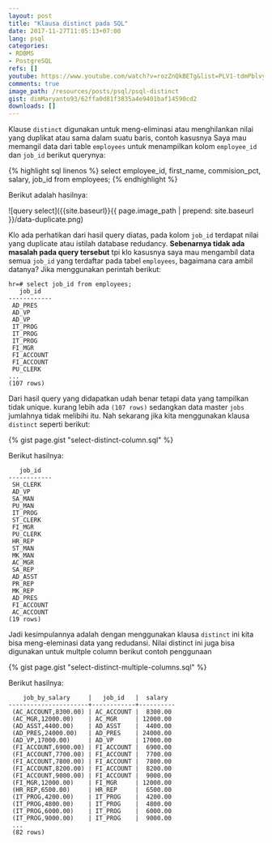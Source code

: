 ```yaml
---
layout: post
title: "Klausa distinct pada SQL"
date: 2017-11-27T11:05:13+07:00
lang: psql
categories:
- RDBMS
- PostgreSQL
refs: []
youtube: https://www.youtube.com/watch?v=rozZnQkBETg&list=PLV1-tdmPblvypZXSk2GC932nludT345xk&index=5
comments: true
image_path: /resources/posts/psql/psql-distinct
gist: dimMaryanto93/62ffa0d81f3835a4e9401baf14590cd2
downloads: []
---
```


Klause `distinct` digunakan untuk meng-eliminasi atau menghilankan nilai yang duplikat atau sama dalam suatu baris, contoh kasusnya Saya mau memangil data dari table `employees` untuk menampilkan kolom `employee_id` dan `job_id` berikut querynya:

{% highlight sql linenos %}
select 
    employee_id,
    first_name,
    commision_pct,
    salary,
    job_id
from employees;
{% endhighlight %}

Berikut adalah hasilnya:

![query select]({{site.baseurl}}{{ page.image_path | prepend: site.baseurl }}/data-duplicate.png)

Klo ada perhatikan dari hasil query diatas, pada kolom `job_id` terdapat nilai yang duplicate atau istilah database redudancy. **Sebenarnya tidak ada masalah pada query tersebut** tpi klo kasusnya saya mau mengambil data semua `job_id` yang terdaftar pada tabel `employees`, bagaimana cara ambil datanya? Jika menggunakan perintah berikut:


```postgresql-console
hr=# select job_id from employees;
   job_id   
------------
 AD_PRES
 AD_VP
 AD_VP
 IT_PROG
 IT_PROG
 IT_PROG
 FI_MGR
 FI_ACCOUNT
 FI_ACCOUNT
 PU_CLERK
...
(107 rows)
```
Dari hasil query yang didapatkan udah benar tetapi data yang tampilkan tidak unique. kurang lebih ada `(107 rows)` sedangkan data master `jobs` jumlahnya tidak melibihi itu. Nah sekarang jika kita menggunakan klausa `distinct` seperti berikut:

{% gist page.gist "select-distinct-column.sql" %}

Berikut hasilnya:

```postgresql-console
   job_id   
------------
 SH_CLERK
 AD_VP
 SA_MAN
 PU_MAN
 IT_PROG
 ST_CLERK
 FI_MGR
 PU_CLERK
 HR_REP
 ST_MAN
 MK_MAN
 AC_MGR
 SA_REP
 AD_ASST
 PR_REP
 MK_REP
 AD_PRES
 FI_ACCOUNT
 AC_ACCOUNT
(19 rows)
```

Jadi kesimpulannya adalah dengan menggunakan klausa `distinct` ini kita bisa meng-eleminasi data yang redudansi. Nilai distinct ini juga bisa digunakan untuk multple column berikut contoh penggunaan

{% gist page.gist "select-distinct-multiple-columns.sql" %}

Berikut hasilnya:

```postgresql-console
    job_by_salary     |   job_id   |  salary  
----------------------+------------+----------
 (AC_ACCOUNT,8300.00) | AC_ACCOUNT |  8300.00
 (AC_MGR,12000.00)    | AC_MGR     | 12000.00
 (AD_ASST,4400.00)    | AD_ASST    |  4400.00
 (AD_PRES,24000.00)   | AD_PRES    | 24000.00
 (AD_VP,17000.00)     | AD_VP      | 17000.00
 (FI_ACCOUNT,6900.00) | FI_ACCOUNT |  6900.00
 (FI_ACCOUNT,7700.00) | FI_ACCOUNT |  7700.00
 (FI_ACCOUNT,7800.00) | FI_ACCOUNT |  7800.00
 (FI_ACCOUNT,8200.00) | FI_ACCOUNT |  8200.00
 (FI_ACCOUNT,9000.00) | FI_ACCOUNT |  9000.00
 (FI_MGR,12000.00)    | FI_MGR     | 12000.00
 (HR_REP,6500.00)     | HR_REP     |  6500.00
 (IT_PROG,4200.00)    | IT_PROG    |  4200.00
 (IT_PROG,4800.00)    | IT_PROG    |  4800.00
 (IT_PROG,6000.00)    | IT_PROG    |  6000.00
 (IT_PROG,9000.00)    | IT_PROG    |  9000.00
 ...
 (82 rows)
```


